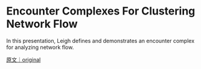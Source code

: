 
# Encounter Complexes For Clustering Network Flow

In this presentation, Leigh defines and demonstrates an encounter complex for analyzing network flow.

[原文｜original](https://insights.sei.cmu.edu/library/encounter-complexes-for-clustering-network-flow/)
        